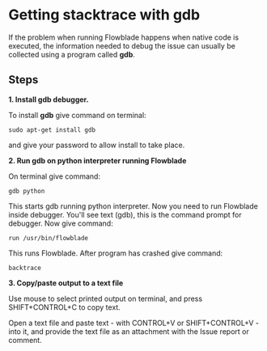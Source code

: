 # Getting stacktrace with gdb #

If the problem when running Flowblade happens when native code is executed, the information needed to debug the issue can usually be collected using a program called **gdb**.


## Steps ##

**1. Install gdb debugger.**

To install **gdb** give command on terminal:

```
sudo apt-get install gdb
```
and give your password to allow install to take place.

**2. Run gdb on python interpreter running Flowblade**

On terminal give command:

```
gdb python
```

This starts gdb running python interpreter. Now you need to run Flowblade inside debugger. You'll see text (gdb), this is the command prompt for debugger. Now give command:

```
run /usr/bin/flowblade
```

This runs Flowblade. After program has crashed give command:

```
backtrace
```

**3. Copy/paste output to a text file**

Use mouse to select printed output on terminal, and press SHIFT+CONTROL+C to copy text.

Open a text file and paste text - with CONTROL+V or  SHIFT+CONTROL+V - into it, and provide the text file as an attachment with the Issue report or comment.